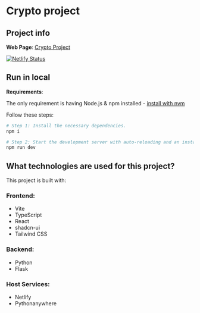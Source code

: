 # Crypto project

## Project info

**Web Page**: [Crypto Project](https://playful-flan-1c5e1c.netlify.app/)

[![Netlify Status](https://api.netlify.com/api/v1/badges/009c662c-8130-472a-a75c-cd739ed542ea/deploy-status)](https://app.netlify.com/sites/playful-flan-1c5e1c/deploys)

## Run in local

**Requirements**:

The only requirement is having Node.js & npm installed - [install with nvm](https://github.com/nvm-sh/nvm#installing-and-updating)

Follow these steps:

```sh
# Step 1: Install the necessary dependencies.
npm i

# Step 2: Start the development server with auto-reloading and an instant preview.
npm run dev
```


## What technologies are used for this project?

This project is built with:

### Frontend: 

- Vite
- TypeScript
- React
- shadcn-ui
- Tailwind CSS

### Backend:

- Python
- Flask

### Host Services:

- Netlify
- Pythonanywhere